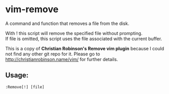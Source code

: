 vim-remove
==========

A command and function that removes a file from the disk.

With ! this script will remove the specified file without prompting.  
If file is omitted, this script uses the file associated with the current buffer.

This is a copy of **Christian Robinson's Remove vim plugin** because I could not find any other git repo for it.
Please go to http://christianrobinson.name/vim/ for further details. 

## Usage:

```
:Remove[!] [file]
```
